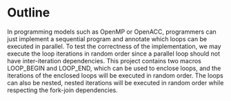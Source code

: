 # Outline
In programming models such as OpenMP or OpenACC,
programmers can just implement a sequential program
and annotate which loops can be executed in parallel.
To test the correctness of the implementation,
we may execute the loop iterations in random order
since a parallel loop should not have inter-iteration dependencies.
This project contains two macros LOOP_BEGIN and LOOP_END,
which can be used to enclose loops, 
and the iterations of the enclosed loops will be executed in random order.
The loops can also be nested, nested iterations will be executed in random order
while respecting the fork-join dependencies.

